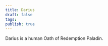 ```yaml
---
title: Darius
draft: false
tags: 
publish: true
---
```

Darius is a human Oath of Redemption Paladin.